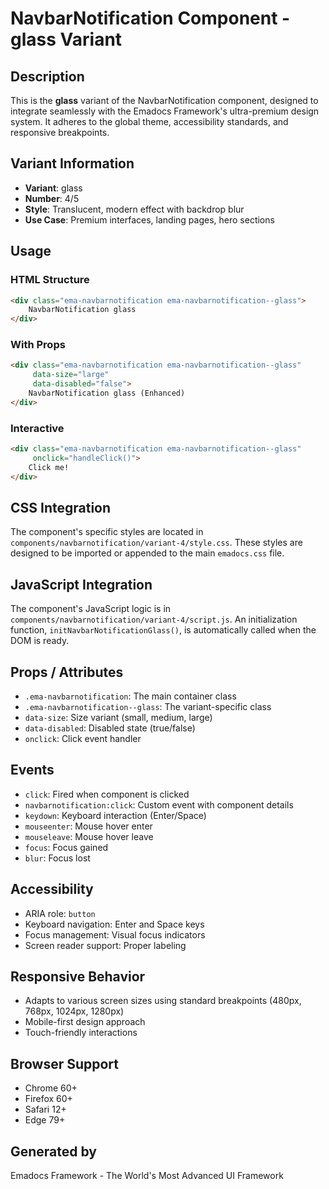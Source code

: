 # NavbarNotification Component - glass Variant

## Description
This is the **glass** variant of the NavbarNotification component, designed to integrate seamlessly with the Emadocs Framework's ultra-premium design system. It adheres to the global theme, accessibility standards, and responsive breakpoints.

## Variant Information
- **Variant**: glass
- **Number**: 4/5
- **Style**: Translucent, modern effect with backdrop blur
- **Use Case**: Premium interfaces, landing pages, hero sections

## Usage

### HTML Structure
```html
<div class="ema-navbarnotification ema-navbarnotification--glass">
    NavbarNotification glass
</div>
```

### With Props
```html
<div class="ema-navbarnotification ema-navbarnotification--glass" 
     data-size="large" 
     data-disabled="false">
    NavbarNotification glass (Enhanced)
</div>
```

### Interactive
```html
<div class="ema-navbarnotification ema-navbarnotification--glass" 
     onclick="handleClick()">
    Click me!
</div>
```

## CSS Integration
The component's specific styles are located in `components/navbarnotification/variant-4/style.css`. These styles are designed to be imported or appended to the main `emadocs.css` file.

## JavaScript Integration
The component's JavaScript logic is in `components/navbarnotification/variant-4/script.js`. An initialization function, `initNavbarNotificationGlass()`, is automatically called when the DOM is ready.

## Props / Attributes
- `.ema-navbarnotification`: The main container class
- `.ema-navbarnotification--glass`: The variant-specific class
- `data-size`: Size variant (small, medium, large)
- `data-disabled`: Disabled state (true/false)
- `onclick`: Click event handler

## Events
- `click`: Fired when component is clicked
- `navbarnotification:click`: Custom event with component details
- `keydown`: Keyboard interaction (Enter/Space)
- `mouseenter`: Mouse hover enter
- `mouseleave`: Mouse hover leave
- `focus`: Focus gained
- `blur`: Focus lost

## Accessibility
- ARIA role: `button`
- Keyboard navigation: Enter and Space keys
- Focus management: Visual focus indicators
- Screen reader support: Proper labeling

## Responsive Behavior
- Adapts to various screen sizes using standard breakpoints (480px, 768px, 1024px, 1280px)
- Mobile-first design approach
- Touch-friendly interactions

## Browser Support
- Chrome 60+
- Firefox 60+
- Safari 12+
- Edge 79+

## Generated by
Emadocs Framework - The World's Most Advanced UI Framework
